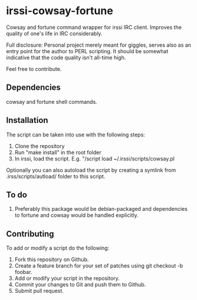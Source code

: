 # irssi-cowsay-fortune

Cowsay and fortune command wrapper for irssi IRC client. Improves the quality of one's life in IRC considerably.

Full disclosure: Personal project merely meant for giggles, serves also as an entry point for the author to PERL scripting. It should be somewhat indicative that the code quality isn't all-time high. 

Feel free to contribute.

## Dependencies

cowsay and fortune shell commands.

## Installation
The script can be taken into use with the following steps:

1. Clone the repository
2. Run "make install" in the root folder
3. In irssi, load the script. E.g. "/script load ~/.irssi/scripts/cowsay.pl

Optionally you can also autoload the script by creating a symlink from .irss/scripts/autload/ folder to this script.

## To do

1. Preferably this package would be debian-packaged and dependencies to fortune and cowsay would be handled explicitly.

## Contributing

To add or modify a script do the following:

1. Fork this repository on Github.
2. Create a feature branch for your set of patches using git checkout -b foobar.
3. Add or modify your script in the repository.
4. Commit your changes to Git and push them to Github.
5. Submit pull request.

